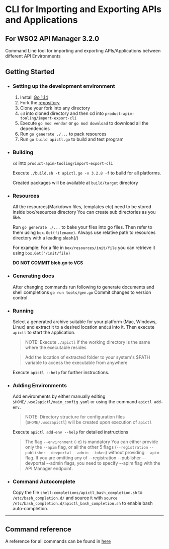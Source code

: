 # CLI for Importing and Exporting APIs and Applications
## For WSO2 API Manager 3.2.0

Command Line tool for importing and exporting APIs/Applications between different API Environments

## Getting Started

- ### Setting up the development environment
    1. Install [Go 1.14](https://golang.org/dl)
    2. Fork the [repository](https://github.com/wso2/product-apim-tooling)
    3. Clone your fork into any directory
    5. `cd` into cloned directory and then cd into `product-apim-tooling/import-export-cli`
    6. Execute `go mod vendor` or `go mod download` to download all the dependencies
    7. Run `go generate ./...` to pack resources
    8. Run `go build apictl.go` to build and test program

- ### Building
    `cd` into `product-apim-tooling/import-export-cli`
    
    Execute `./build.sh -t apictl.go -v 3.2.8 -f` to build for all platforms.
    
    Created packages will be available at `build/target` directory

- ### Resources
    All the resources(Markdown files, templates etc) need to be stored inside box/resources directory
    You can create sub directories as you like.
    
    Run `go generate ./...` to bake your files into go files.
    Then refer to them using `box.Get(filename)`. Always use relative path to resources directory with a leading slash(/)
    
    For example: For a file in `box/resources/init/file` you can retrieve it using `box.Get("/init/file)`
    
    **DO NOT COMMIT blob.go to VCS**    

- ### Generating docs
    After changing commands run following to generate documents and shell completions
    `go run tools/gen.go`
    Commit changes to version control
      
- ### Running
    Select a generated archive suitable for your platform (Mac, Windows, Linux) and extract it to a desired location and`cd` into it.
    Then execute `apictl` to start the application.
    > NOTE: Execute `./apictl` if the working directory is the same where the executable resides
    
    > Add the location of extracted folder to your system's $PATH variable to access the executable from anywhere 
    
    Execute `apictl --help` for further instructions.

- ### Adding Environments
    Add environments by either manually editing `$HOME/.wso2apictl/main_config.yaml` or using the command
    `apictl add-env`.
    > NOTE: Directory structure for configuration files (`$HOME/.wso2apictl`) will be created upon execution of `apictl`
    
    Execute `apictl add-env --help` for detailed instructions
    > The flag `--environment` (-e) is mandatory
      You can either provide only the `--apim` flag, or all the other 5 flags (`--registration` `--publisher` `--devportal` `--admin` `--token`) without providing `--apim` flag.
      If you are omitting any of --registration --publisher --devportal --admin flags, you need to specify --apim flag with the API Manager endpoint.
    
- ### Command Autocomplete
    Copy the file `shell-completions/apictl_bash_completion.sh` to `/etc/bash_completion.d/` and source it with
    `source /etc/bash_completion.d/apictl_bash_completion.sh` to enable bash auto-completion.

***

## Command reference 

A reference for all commands can be found in [here](docs/apictl.md)
